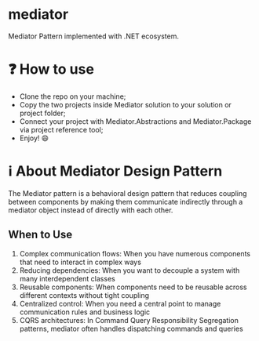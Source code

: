# mediator
Mediator Pattern implemented with .NET ecosystem.

# ❓ How to use
- Clone the repo on your machine;
- Copy the two projects inside Mediator solution to your solution or project folder;
- Connect your project with Mediator.Abstractions and Mediator.Package via project reference tool;
- Enjoy! 😄


# ℹ️ About Mediator Design Pattern
The Mediator pattern is a behavioral design pattern that reduces coupling between components by making them communicate indirectly through a mediator object instead of directly with each other.

## When to Use
1. Complex communication flows: When you have numerous components that need to interact in complex ways
2. Reducing dependencies: When you want to decouple a system with many interdependent classes
3. Reusable components: When components need to be reusable across different contexts without tight coupling
4. Centralized control: When you need a central point to manage communication rules and business logic
5. CQRS architectures: In Command Query Responsibility Segregation patterns, mediator often handles dispatching commands and queries

